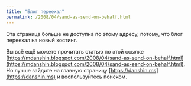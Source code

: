 ```yaml
---
title: "Блог переехал"
permalink: /2008/04/sand-as-send-on-behalf.html
---
```

Эта страница больше не доступна по этому адресу, потому, что блог переехал на новый хостинг.

Вы всё ещё можете прочитать статью по этой ссылке [https://mdanshin.blogspot.com/2008/04/sand-as-send-on-behalf.html](https://mdanshin.blogspot.com/2008/04/sand-as-send-on-behalf.html). Но лучше зайдите на главную страницу [https://danshin.ms](https://danshin.ms) и воспользуйтесь поиском.